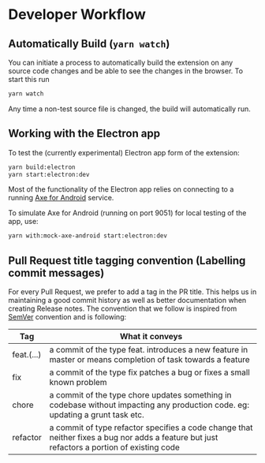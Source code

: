 <!--
Copyright (c) Microsoft Corporation. All rights reserved.
Licensed under the MIT License.
-->

# Developer Workflow

## Automatically Build (`yarn watch`)

You can initiate a process to automatically build the extension on any source code changes and be able to see the changes in the browser. To start this run

```sh
yarn watch
```

Any time a non-test source file is changed, the build will automatically run.

## Working with the Electron app

To test the (currently experimental) Electron app form of the extension:

```sh
yarn build:electron
yarn start:electron:dev
```

Most of the functionality of the Electron app relies on connecting to a running [Axe for Android](https://www.deque.com/axe/axe-for-android/) service.

To simulate Axe for Android (running on port 9051) for local testing of the app, use:

```sh
yarn with:mock-axe-android start:electron:dev
```

## Pull Request title tagging convention (Labelling commit messages)

For every Pull Request, we prefer to add a tag in the PR title. This helps us in maintaining a good commit history as well as better documentation
when creating Release notes.
The convention that we follow is inspired from [SemVer](https://semver.org/) convention and is following:

| Tag        | What it conveys                                                                                                                              |
| ---------- | -------------------------------------------------------------------------------------------------------------------------------------------- |
| feat.(...) | a commit of the type feat. introduces a new feature in master or means completion of task towards a feature                                  |
| fix        | a commit of the type fix patches a bug or fixes a small known problem                                                                        |
| chore      | a commit of the type chore updates something in codebase without impacting any production code. eg: updating a grunt task etc.               |
| refactor   | a commit of type refactor specifies a code change that neither fixes a bug nor adds a feature but just refactors a portion of existing code |

